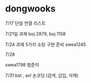 # dongwooks

7/17
단일 연결 리스트 

7/21일 과제 
boj 2879, boj 1158 

7/24 과제
5가지 소팅 구현 준비 
swea1245 


7/28

swea1798 범준이

7/31 
bst , avl 손코딩 (검색, 삽입, 삭제)
